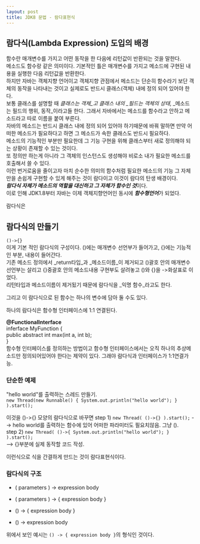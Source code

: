```yaml
---
layout: post
title: JDK8 문법 - 람다표현식
---
```


람다식(Lambda Expression) 도입의 배경
-------------------------------------

함수란 매개변수를 가지고 어떤 동작을 한 다음에 리턴값이 반환되는 것을 말한다.  
메소드도 함수랑 같은 의미이다. 기본적인 틀은 매개변수를 가지고 메소드에 구현된 내용을 실행한 다음 리턴값을 반환한다.  
하지만 자바는 객체지향 언어이고 객체지향 관점에서 메소드는 단순히 함수라기 보단 객체의 동작을 나타내는 것이고 실제로도 반드시 클래스(객체) 내에 정의 되어 있어야 한다.  
보통 클래스를 설명할 때 *클래스는 객체_고 클래스 내의 _필드는 객체의 상태*, _메소드는 필드의 행위, 동작_이라고들 한다. 그래서 자바에서는 메소드를 함수라고 안하고 메소드라고 따로 이름을 붙여 부른다.  
자바의 메소드는 반드시 클래스 내에 정의 되어 있어야 하기때문에 바꿔 말하면 만약 어떠한 메소드가 필요하다고 하면 그 메소드가 속한 클래스도 반드시 필요하다.  
메소드의 기능적인 부분만 필요한데 그 기능 구현을 위해 클래스부터 새로 정의해야 되는 상황이 존재할 수 있는 것이다.  
또 정의만 하는게 아니라 그 객체의 인스턴스도 생성해야 비로소 내가 필요한 메소드를 호출해서 쓸 수 있다.  
이런 번거로움을 줄이고자 마치 순수한 의미의 함수처럼 필요한 메소드의 기능 그 자체만을 손쉽게 구현할 수 있게 해주는 것이 람다이고 이것이 람다의 탄생 배경이다.  
***람다식 자체가 메소드의 역할을 대신하고 그 자체가 함수인 것***이다.  
이로 인해 JDK1.8부터 자바는 이제 객체지향언어인 동시에 ***함수형언어***가 되었다.

람다식은

람다식의 만들기
---------------

`()->{}`  
이게 기본 적인 람다식의 구성이다. ()에는 매개변수 선언부가 들어가고, {}에는 기능적인 부분, 내용이 들어간다.  
기존 메소드 정의에서 _return타입_과 _메소드이름_이 제거되고 ()괄호 안의 매개변수 선언부는 살리고 {}중괄호 안의 메소드내용 구현부도 살려놓고 ()와 {}을 ->화살표로 이었다.  
리턴타입과 메소드이름이 제거됬기 때문에 람다식을 _익명 함수_라고도 한다.

그리고 이 람다식으로 된 함수는 하나의 변수에 담아 둘 수도 있다.

하나의 람다식은 함수형 인터페이스에 1:1 연결된다.

**@FunctionalInterface**  
inferface MyFunction {  
 public abstract int max(int a, int b);  
}  
함수형 인터페이스를 정의하는 방법이고 함수형 인터페이스에서는 오직 하나의 추상메소드만 정의되어있어야 한다는 제약이 있다. 그래야 람다식과 인터페이스가 1:1연결가능.

### 단순한 예제

"hello world"를 출력하는 스레드 만들기.  
`new Thread(new Runnable() { System.out.println("hello world"); } ).start();`

이것을 ()->{} 모양의 람다식으로 바꾸면 step 1) `new Thread( ()->{} ).start();` --> hello world를 출력하는 함수에 있어 어떠한 파라미터도 필요치않음. 그냥 ().  
 step 2) `new Thread( ()->{ System.out.println("hello world"); } ).start();`  
 --> {}부분에 실제 동작할 코드 작성.

이런식으로 식을 간결하게 만드는 것이 람다표현식이다.

### 람다식의 구조

-	( parameters ) -> expression body

-	( parameters ) -> { expression body }

-	() -> { expression body }

-	() -> expression body

위에서 보인 예시는 `() -> { expression body }`의 형식인 것이다.
